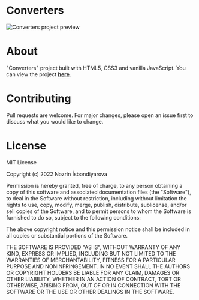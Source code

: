 # Converters

![Converters project preview](https://i.postimg.cc/TPvKwML4/converters.gif)

# About

"Converters" project built with HTML5, CSS3 and vanilla JavaScript. You can view the project [**here**](https://isbendiyarovanezrin.github.io/Converters "Click me!^_^").

# Contributing

Pull requests are welcome. For major changes, please open an issue first to discuss what you would like to change.

# License

MIT License

Copyright (c) 2022 Nəzrin İsbəndiyarova

Permission is hereby granted, free of charge, to any person obtaining a copy
of this software and associated documentation files (the "Software"), to deal
in the Software without restriction, including without limitation the rights
to use, copy, modify, merge, publish, distribute, sublicense, and/or sell
copies of the Software, and to permit persons to whom the Software is
furnished to do so, subject to the following conditions:

The above copyright notice and this permission notice shall be included in all
copies or substantial portions of the Software.

THE SOFTWARE IS PROVIDED "AS IS", WITHOUT WARRANTY OF ANY KIND, EXPRESS OR
IMPLIED, INCLUDING BUT NOT LIMITED TO THE WARRANTIES OF MERCHANTABILITY,
FITNESS FOR A PARTICULAR PURPOSE AND NONINFRINGEMENT. IN NO EVENT SHALL THE
AUTHORS OR COPYRIGHT HOLDERS BE LIABLE FOR ANY CLAIM, DAMAGES OR OTHER
LIABILITY, WHETHER IN AN ACTION OF CONTRACT, TORT OR OTHERWISE, ARISING FROM,
OUT OF OR IN CONNECTION WITH THE SOFTWARE OR THE USE OR OTHER DEALINGS IN THE
SOFTWARE.
